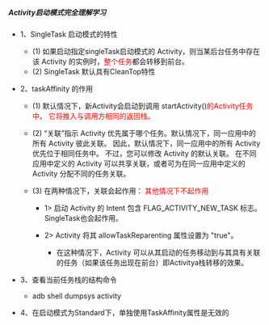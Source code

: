##### Activity启动模式完全理解学习
* 1、SingleTask 启动模式的特性
    * (1) 如果启动指定singleTask启动模式的 Activity，则当某后台任务中存在该 Activity 的实例时，<font color="red">整个任务</font>都会转移到前台。
    * (2) SingleTask 默认具有CleanTop特性

* 2、taskAffinity 的作用

    * (1) 默认情况下，新Activity会启动到调用 startActivity()<font color =red>的Activity任务中。
      它将推入与调用方相同的返回栈。</font>

    * (2) “关联”指示 Activity 优先属于哪个任务。默认情况下，同一应用中的所有 Activity 彼此关联。
      因此，默认情况下，同一应用中的所有 Activity 优先位于相同任务中。 不过，您可以修改 Activity 的默认关联。
      在不同应用中定义的 Activity 可以共享关联，或者可为在同一应用中定义的 Activity 分配不同的任务关联。

    * (3) 在两种情况下，关联会起作用： <font color="red">其他情况下不起作用</font>
        * 1> 启动 Activity 的 Intent 包含 FLAG_ACTIVITY_NEW_TASK 标志。 SingleTask也会起作用。

        * 2> Activity 将其 allowTaskReparenting 属性设置为 "true"。
            * 在这种情况下，Activity 可以从其启动的任务移动到与其具有关联的任务（如果该任务出现在前台）即Activitya栈转移的效果。

* 3、查看当前任务栈的结构命令
    * adb shell dumpsys activity

* 4、在启动模式为Standard下，单独使用TaskAffinity属性是无效的
